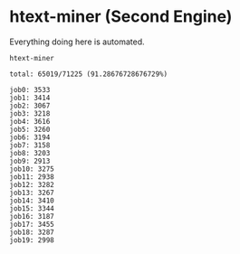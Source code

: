 # htext-miner (Second Engine)

Everything doing here is automated.

```
htext-miner

total: 65019/71225 (91.28676728676729%)

job0: 3533
job1: 3414
job2: 3067
job3: 3218
job4: 3616
job5: 3260
job6: 3194
job7: 3158
job8: 3203
job9: 2913
job10: 3275
job11: 2938
job12: 3282
job13: 3267
job14: 3410
job15: 3344
job16: 3187
job17: 3455
job18: 3287
job19: 2998
```